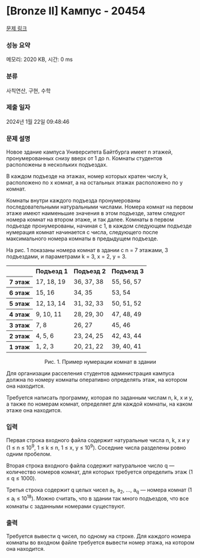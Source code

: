 # [Bronze II] Кампус - 20454 

[문제 링크](https://www.acmicpc.net/problem/20454) 

### 성능 요약

메모리: 2020 KB, 시간: 0 ms

### 분류

사칙연산, 구현, 수학

### 제출 일자

2024년 1월 22일 09:48:46

### 문제 설명

<p>Новое здание кампуса Университета Байтбурга имеет n этажей, пронумерованных снизу вверх от 1 до n. Комнаты студентов расположены в нескольких подъездах.</p>

<p>В каждом подъезде на этажах, номер которых кратен числу k, расположено по x комнат, а на остальных этажах расположено по y комнат.</p>

<p>Комнаты внутри каждого подъезда пронумерованы последовательными натуральными числами. Номера комнат на первом этаже имеют наименьшие значения в этом подъезде, затем следуют номера комнат на втором этаже, и так далее. Комнаты в первом подъезде пронумерованы, начиная с 1, в каждом следующем подъезде нумерация комнат начинается с числа, следующего после максимального номера комнаты в предыдущем подъезде.</p>

<p>На рис. 1 показаны номера комнат в здании с n = 7 этажами, 3 подъездами, и параметрами k = 3, x = 2, y = 3.</p>

<table class="table table-bordered table-center-50 td-center th-center">
	<tbody>
		<tr>
			<th> </th>
			<th>Подъезд 1</th>
			<th>Подъезд 2</th>
			<th>Подъезд 3</th>
		</tr>
		<tr>
			<th>7 этаж</th>
			<td>17, 18, 19</td>
			<td>36, 37, 38</td>
			<td>55, 56, 57</td>
		</tr>
		<tr>
			<th>6 этаж</th>
			<td>15, 16</td>
			<td>34, 35</td>
			<td>53, 54</td>
		</tr>
		<tr>
			<th>5 этаж</th>
			<td>12, 13, 14</td>
			<td>31, 32, 33</td>
			<td>50, 51, 52</td>
		</tr>
		<tr>
			<th>4 этаж</th>
			<td>9, 10, 11</td>
			<td>28, 29, 30</td>
			<td>47, 48, 49</td>
		</tr>
		<tr>
			<th>3 этаж</th>
			<td>7, 8</td>
			<td>26, 27</td>
			<td>45, 46</td>
		</tr>
		<tr>
			<th>2 этаж</th>
			<td>4, 5, 6</td>
			<td>23, 24, 25</td>
			<td>42, 43, 44</td>
		</tr>
		<tr>
			<th>1 этаж</th>
			<td>1, 2, 3</td>
			<td>20, 21, 22</td>
			<td>39, 40, 41</td>
		</tr>
	</tbody>
</table>

<p style="text-align: center;">Рис. 1. Пример нумерации комнат в здании</p>

<p>Для организации расселения студентов администрация кампуса должна по номеру комнаты оперативно определять этаж, на котором она находится.</p>

<p>Требуется написать программу, которая по заданным числам n, k, x и y, а также по номерам комнат, определяет для каждой комнаты, на каком этаже она находится.</p>

### 입력 

 <p>Первая строка входного файла содержит натуральные числа n, k, x и y (1 ≤ n ≤ 10<sup>9</sup>, 1 ≤ k ≤ n, 1 ≤ x, y ≤ 10<sup>9</sup>). Соседние числа разделены ровно одним пробелом.</p>

<p>Вторая строка входного файла содержит натуральное число q — количество номеров комнат, для которых требуется определить этаж (1 ≤ q ≤ 1000).</p>

<p>Третья строка содержит q целых чисел a<sub>1</sub>, a<sub>2</sub>, …, a<sub>q</sub> — номера комнат (1 ≤ a<sub>i</sub> ≤ 10<sup>18</sup>). Можно считать, что в здании так много подъездов, что все комнаты с заданными номерами существуют.</p>

### 출력 

 <p>Требуется вывести q чисел, по одному на строке. Для каждого номера комнаты во входном файле требуется вывести номер этажа, на котором она находится.</p>

